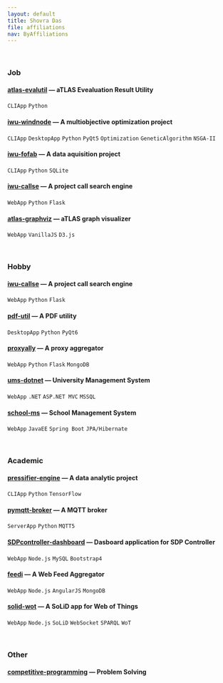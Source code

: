 ```yaml
---
layout: default
title: Shovra Das
file: affiliations
nav: ByAffiliations
---
```


<br>


### Job

#### [atlas-evalutil](https://github.com/shovradas/atlas-evalutil) &#8212; aTLAS Evealuation Result Utility

`CLIApp` `Python`  

#### [iwu-windnode](https://github.com/shovradas/windnode-demonstrator) &#8212; A multiobjective optimization project

`CLIApp` `DesktopApp` `Python` `PyQt5` `Optimization` `GeneticAlgorithm` `NSGA-II`

#### [iwu-fofab](https://github.com/shovradas/iwu-fofab) &#8212; A data aquisition project

`CLIApp` `Python` `SQLite` 

#### [iwu-callse](https://github.com/shovradas/iwu-callse) &#8212; A project call search engine

`WebApp` `Python` `Flask` 

#### [atlas-graphviz](https://github.com/shovradas/atlas-graphviz) &#8212; aTLAS graph visualizer

`WebApp`  `VanillaJS` `D3.js` 


<br>


### Hobby

#### [iwu-callse](https://github.com/shovradas/iwu-callse) &#8212; A project call search engine

`WebApp` `Python` `Flask` 

#### [pdf-util](https://github.com/shovradas/pdf-util) &#8212; A PDF utility

`DesktopApp` `Python` `PyQt6` 

#### [proxyally](https://github.com/shovradas/proxyally) &#8212; A proxy aggregator

`WebApp` `Python` `Flask` `MongoDB` 

#### [ums-dotnet](https://github.com/shovradas/ums-dotnet) &#8212; University Management System

`WebApp` `.NET` `ASP.NET MVC` `MSSQL` 

#### [school-ms](https://github.com/shovradas/school-ms) &#8212; School Management System

`WebApp` `JavaEE` `Spring Boot` `JPA/Hibernate` 


<br>


### Academic

#### [pressifier-engine](https://github.com/binuv-tuc/pressifier-engine) &#8212; A data analytic project

`CLIApp` `Python` `TensorFlow` 

#### [pymqtt-broker](https://github.com/shovradas/pymqtt-broker) &#8212; A MQTT broker

`ServerApp` `Python`  `MQTT5`

#### [SDPcontroller-dashboard](https://github.com/shovradas/SDPcontroller-dashboard) &#8212; Dasboard application for SDP Controller

`WebApp` `Node.js` `MySQL` `Bootstrap4` 

#### [feedi](https://github.com/shovradas/feedi) &#8212; A Web Feed Aggregator

`WebApp` `Node.js` `AngularJS` `MongoDB` 

#### [solid-wot](https://github.com/shovradas/solid-wot) &#8212; A SoLiD app for Web of Things

`WebApp` `Node.js` `SoLiD` `WebSocket` `SPARQL` `WoT`


<br>


### Other

#### [competitive-programming](https://github.com/shovradas/competitive-programming) &#8212; Problem Solving

   